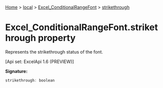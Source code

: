 [Home](./index) &gt; [local](local.md) &gt; [Excel\_ConditionalRangeFont](local.excel_conditionalrangefont.md) &gt; [strikethrough](local.excel_conditionalrangefont.strikethrough.md)

# Excel\_ConditionalRangeFont.strikethrough property

Represents the strikethrough status of the font. 

 \[Api set: ExcelApi 1.6 (PREVIEW)\]

**Signature:**
```javascript
strikethrough: boolean
```
